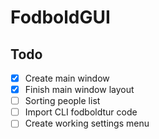 # FodboldGUI

## Todo
- [x] Create main window
- [x] Finish main window layout
- [ ] Sorting people list
- [ ] Import CLI fodboldtur code
- [ ] Create working settings menu

